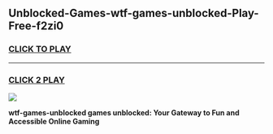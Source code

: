 
## Unblocked-Games-wtf-games-unblocked-Play-Free-f2zi0
<h3>
<a href="https://premium76.site?title=wtf-games-unblocked&ref=23A">CLICK TO PLAY</a></h3>
<hr>

<h3>
<a href="https://premium76.site?title=wtf-games-unblocked&ref=23A">CLICK 2 PLAY</a>
  
</h3>

<a href="https://premium76.site?title=wtf-games-unblocked&ref=23A"><img src="https://clearcache.store/games.png"></a>


**wtf-games-unblocked games unblocked: Your Gateway to Fun and Accessible Online Gaming**
